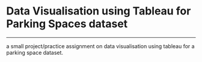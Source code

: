 # Data Visualisation using Tableau for Parking Spaces dataset
<hr>
a small project/practice assignment on data visualisation using tableau for a parking space dataset.
